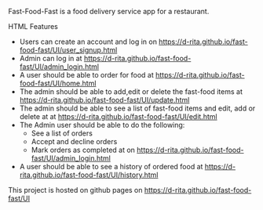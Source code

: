 Fast-Food-Fast is a food delivery service app for a restaurant.

HTML Features
- Users can create an account and log in on https://d-rita.github.io/fast-food-fast/UI/user_signup.html
- Admin can log in at https://d-rita.github.io/fast-food-fast/UI/admin_login.html
- A user should be able to order for food at https://d-rita.github.io/fast-food-fast/UI/home.html
- The admin should be able to add,edit or delete the fast-food items at https://d-rita.github.io/fast-food-fast/UI/update.html
- The admin should be able to see a list of fast-food items and edit, add or delete at at https://d-rita.github.io/fast-food-fast/UI/edit.html
- The Admin user should be able to do the following:
   - See a list of orders 
   - Accept and decline orders
   - Mark orders as completed at on https://d-rita.github.io/fast-food-fast/UI/admin_login.html
- A user should be able to see a history of ordered food at https://d-rita.github.io/fast-food-fast/UI/history.html


This project is hosted on github pages on https://d-rita.github.io/fast-food-fast/UI
